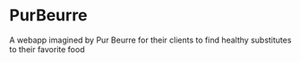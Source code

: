 # PurBeurre
A webapp imagined by Pur Beurre for their clients to find healthy substitutes to their favorite food
